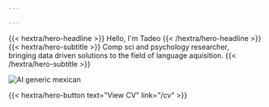 ```yaml
---

---
```


<div class="hx-mt-6 hx-mb-6">
{{< hextra/hero-headline >}}
  Hello, I'm Tadeo
{{< /hextra/hero-headline >}}
</div>

<div class="hx-mb-12">
{{< hextra/hero-subtitle >}}
  Comp sci and psychology researcher,&nbsp;<br class="sm:hx-block hx-hidden">bringing data driven solutions to the field of language aquisition.
{{< /hextra/hero-subtitle >}}
</div>

![AI generic mexican](/images/generic_mexican.jpg)

<div class="my-40 flex justify-center space-x-12">
{{< hextra/hero-button text="View CV" link="/cv" >}}
</div>

